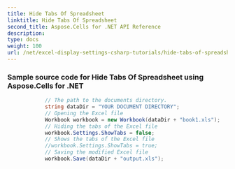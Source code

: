 ```yaml
---
title: Hide Tabs Of Spreadsheet
linktitle: Hide Tabs Of Spreadsheet
second_title: Aspose.Cells for .NET API Reference
description: 
type: docs
weight: 100
url: /net/excel-display-settings-csharp-tutorials/hide-tabs-of-spreadsheet/
---
```

### Sample source code for Hide Tabs Of Spreadsheet using Aspose.Cells for .NET 
```csharp
            // The path to the documents directory.
            string dataDir = "YOUR DOCUMENT DIRECTORY";
            // Opening the Excel file
            Workbook workbook = new Workbook(dataDir + "book1.xls");
            // Hiding the tabs of the Excel file
            workbook.Settings.ShowTabs = false;
            // Shows the tabs of the Excel file
            //workbook.Settings.ShowTabs = true;
            // Saving the modified Excel file
            workbook.Save(dataDir + "output.xls");
```